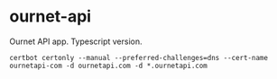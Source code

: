# ournet-api

Ournet API app. Typescript version.

```
certbot certonly --manual --preferred-challenges=dns --cert-name ournetapi-com -d ournetapi.com -d *.ournetapi.com
```
